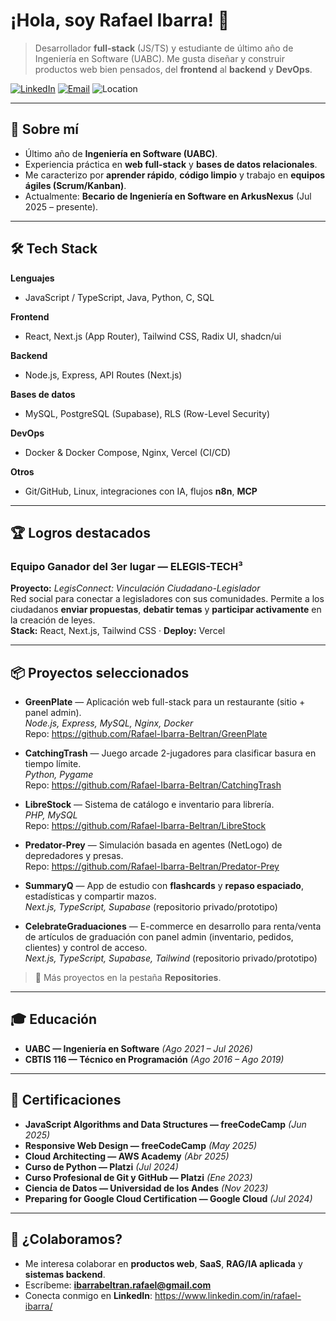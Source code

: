 # ¡Hola, soy Rafael Ibarra! 👋

> Desarrollador **full-stack** (JS/TS) y estudiante de último año de Ingeniería en Software (UABC). Me gusta diseñar y construir productos web bien pensados, del **frontend** al **backend** y **DevOps**.

[![LinkedIn](https://img.shields.io/badge/LinkedIn-rafael--ibarra-blue)](https://www.linkedin.com/in/rafael-ibarra/)
[![Email](https://img.shields.io/badge/Email-ibarrabeltran.rafael%40gmail.com-informational)](mailto:ibarrabeltran.rafael@gmail.com)
![Location](https://img.shields.io/badge/Tijuana-BC%2C%20MX-forestgreen)

---

## 🚀 Sobre mí
- Último año de **Ingeniería en Software (UABC)**.
- Experiencia práctica en **web full-stack** y **bases de datos relacionales**.
- Me caracterizo por **aprender rápido**, **código limpio** y trabajo en **equipos ágiles (Scrum/Kanban)**.
- Actualmente: **Becario de Ingeniería en Software en ArkusNexus** (Jul 2025 – presente).

---

## 🛠️ Tech Stack

**Lenguajes**
- JavaScript / TypeScript, Java, Python, C, SQL

**Frontend**
- React, Next.js (App Router), Tailwind CSS, Radix UI, shadcn/ui

**Backend**
- Node.js, Express, API Routes (Next.js)

**Bases de datos**
- MySQL, PostgreSQL (Supabase), RLS (Row-Level Security)

**DevOps**
- Docker & Docker Compose, Nginx, Vercel (CI/CD)

**Otros**
- Git/GitHub, Linux, integraciones con IA, flujos **n8n**, **MCP**

---

## 🏆 Logros destacados

### Equipo Ganador del 3er lugar — **ELEGIS-TECH³**  
**Proyecto:** *LegisConnect: Vinculación Ciudadano-Legislador*  
Red social para conectar a legisladores con sus comunidades. Permite a los ciudadanos **enviar propuestas**, **debatir temas** y **participar activamente** en la creación de leyes.  
**Stack:** React, Next.js, Tailwind CSS · **Deploy:** Vercel

---

## 📦 Proyectos seleccionados

- **GreenPlate** — Aplicación web full-stack para un restaurante (sitio + panel admin).  
  *Node.js, Express, MySQL, Nginx, Docker*  
  Repo: https://github.com/Rafael-Ibarra-Beltran/GreenPlate

- **CatchingTrash** — Juego arcade 2-jugadores para clasificar basura en tiempo límite.  
  *Python, Pygame*  
  Repo: https://github.com/Rafael-Ibarra-Beltran/CatchingTrash

- **LibreStock** — Sistema de catálogo e inventario para librería.  
  *PHP, MySQL*  
  Repo: https://github.com/Rafael-Ibarra-Beltran/LibreStock

- **Predator-Prey** — Simulación basada en agentes (NetLogo) de depredadores y presas.  
  Repo: https://github.com/Rafael-Ibarra-Beltran/Predator-Prey

- **SummaryQ** — App de estudio con **flashcards** y **repaso espaciado**, estadísticas y compartir mazos.  
  *Next.js, TypeScript, Supabase* (repositorio privado/prototipo)

- **CelebrateGraduaciones** — E-commerce en desarrollo para renta/venta de artículos de graduación con panel admin (inventario, pedidos, clientes) y control de acceso.  
  *Next.js, TypeScript, Supabase, Tailwind* (repositorio privado/prototipo)

> 🔖 Más proyectos en la pestaña **Repositories**.

---

## 🎓 Educación
- **UABC — Ingeniería en Software** *(Ago 2021 – Jul 2026)*
- **CBTIS 116 — Técnico en Programación** *(Ago 2016 – Ago 2019)*

---

## 📜 Certificaciones
- **JavaScript Algorithms and Data Structures — freeCodeCamp** *(Jun 2025)*
- **Responsive Web Design — freeCodeCamp** *(May 2025)*
- **Cloud Architecting — AWS Academy** *(Abr 2025)*
- **Curso de Python — Platzi** *(Jul 2024)*
- **Curso Profesional de Git y GitHub — Platzi** *(Ene 2023)*
- **Ciencia de Datos — Universidad de los Andes** *(Nov 2023)*
- **Preparing for Google Cloud Certification — Google Cloud** *(Jul 2024)*

---

## 🤝 ¿Colaboramos?
- Me interesa colaborar en **productos web**, **SaaS**, **RAG/IA aplicada** y **sistemas backend**.
- Escríbeme: **ibarrabeltran.rafael@gmail.com**  
- Conecta conmigo en **LinkedIn**: https://www.linkedin.com/in/rafael-ibarra/
